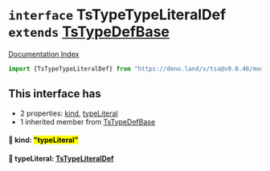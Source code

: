 # `interface` TsTypeTypeLiteralDef `extends` [TsTypeDefBase](../private.interface.TsTypeDefBase/README.md)

[Documentation Index](../README.md)

```ts
import {TsTypeTypeLiteralDef} from "https://deno.land/x/tsa@v0.0.46/mod.ts"
```

## This interface has

- 2 properties:
[kind](#-kind-typeliteral),
[typeLiteral](#-typeliteral-tstypeliteraldef)
- 1 inherited member from [TsTypeDefBase](../private.interface.TsTypeDefBase/README.md)


#### 📄 kind: <mark>"typeLiteral"</mark>



#### 📄 typeLiteral: [TsTypeLiteralDef](../interface.TsTypeLiteralDef/README.md)



